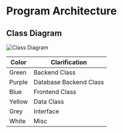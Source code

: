 # Program Architecture

## Class Diagram

![Class Diagram](https://github.com/Rsl1122/ROM-tools/blob/master/documentation/ClassDiagram.jpg?raw=true)

Color | Clarification
-- | --
Green|Backend Class
Purple|Database Backend Class
Blue|Frontend Class
Yellow|Data Class
Grey|Interface
White|Misc
